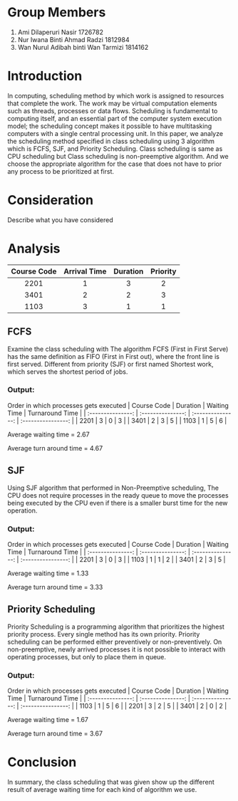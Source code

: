 # Group Members

1. Ami Dilaperuri Nasir  1726782
2. Nur Iwana Binti Ahmad Radzi 1812984
3. Wan Nurul Adibah binti Wan Tarmizi 1814162

# Introduction

  In computing, scheduling method by which work is assigned to resources that complete the work. The work may be virtual computation elements such as threads, processes or data flows. Scheduling is fundamental to computing itself, and an essential part of the computer system execution model; the scheduling concept makes it possible to have multitasking computers with a single central processing unit. In this paper, we analyze the scheduling method specified in class scheduling using 3 algorithm which is FCFS, SJF, and Priority Scheduling.  Class scheduling is same as CPU scheduling but Class scheduling is non-preemptive algorithm. And we choose the  appropriate algorithm for the case that does not have to prior any process to be prioritized at first. 

# Consideration

Describe what you have considered

# Analysis


| Course Code| Arrival Time | Duration | Priority |
| :---------------: | :---------------: | :---------------: | :----------------: |
| 2201 | 1 | 3 | 2 |
| 3401 | 2 | 2 | 3 |
| 1103 | 3 | 1 | 1 |

## FCFS

  Examine the class scheduling with The algorithm FCFS (First in First Serve) has the same definition as FIFO (First in First out), where the front line is first served. Different from priority (SJF) or first named Shortest work, which serves the shortest period of jobs.

### Output:

Order in which processes gets executed
| Course Code | Duration | Waiting Time | Turnaround Time |
| :---------------: | :---------------: | :---------------: | :----------------: |
| 2201 | 3 | 0 | 3 |
| 3401 | 2 | 3 | 5 |
| 1103 | 1 | 5 | 6 |

Average waiting time = 2.67

Average turn around time = 4.67

## SJF

  Using SJF algorithm that performed in Non-Preemptive scheduling, The CPU does not require processes in the ready queue to move the processes being executed by the CPU even if there is a smaller burst time for the new operation.

### Output:

Order in which processes gets executed
| Course Code | Duration | Waiting Time | Turnaround Time |
| :---------------: | :---------------: | :---------------: | :----------------: |
| 2201 | 3 | 0 | 3 |
| 1103 | 1 | 1 | 2 |
| 3401 | 2 | 3 | 5 |

Average waiting time = 1.33

Average turn around time = 3.33

## Priority Scheduling

  Priority Scheduling is a programming algorithm that prioritizes the highest priority process. Every single method has its own priority. Priority scheduling can be performed either preventively or non-preventively. On non-preemptive, newly arrived processes it is not possible to interact with operating processes, but only to place them in queue.

### Output:

Order in which processes gets executed
| Course Code | Duration | Waiting Time | Turnaround Time |
| :---------------: | :---------------: | :---------------: | :----------------: |
| 1103 | 1 | 5 | 6 |
| 2201 | 3 | 2 | 5 |
| 3401 | 2 | 0 | 2 |

Average waiting time = 1.67

Average turn around time = 3.67

# Conclusion
  In summary, the class scheduling that was given show up the different result of average waiting time  for each kind of algorithm we use. 
